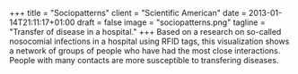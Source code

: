 +++
title = "Sociopatterns"
client = "Scientific American"
date = 2013-01-14T21:11:17+01:00
draft = false
image = "sociopatterns.png"
tagline = "Transfer of disease in a hospital."
+++
Based on a research on so-called nosocomial infections in a hospital using RFID tags, this visualization shows a network of groups of people who have had the most close interactions. People with many contacts are more susceptible to transfering diseases.